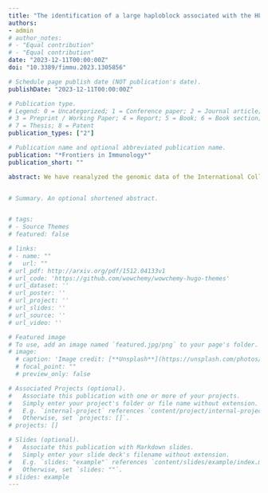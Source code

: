 ```yaml
---
title: "The identification of a large haploblock associated with the HLA-B*57 allele may explain its massive effect for HIV-1 control"
authors:
- admin
# author_notes:
# - "Equal contribution"
# - "Equal contribution"
date: "2023-12-11T00:00:00Z"
doi: "10.3389/fimmu.2023.1305856"

# Schedule page publish date (NOT publication's date).
publishDate: "2023-12-11T00:00:00Z"

# Publication type.
# Legend: 0 = Uncategorized; 1 = Conference paper; 2 = Journal article;
# 3 = Preprint / Working Paper; 4 = Report; 5 = Book; 6 = Book section;
# 7 = Thesis; 8 = Patent
publication_types: ["2"]

# Publication name and optional abbreviated publication name.
publication: "*Frontiers in Immunology*"
publication_short: ""

abstract: We have reanalyzed the genomic data of the International Collaboration for the Genomics of HIV (ICGH), centering on HIV-1 Elite Controllers. We performed a genome-wide Association Study comparing 543 HIV Elite Controllers with 3,272 uninfected controls of European descent. Using the latest database for imputation, we analyzed 35,552 Single Nucleotide Polymorphisms (SNPs) within the Major Histocompatibility Complex (MHC) region. Our analysis identified 2,626 SNPs significantly associated (p<5. 10-8) with elite control of HIV-1 infection, including well-established MHC signals such as the rs2395029-G allele which tags HLA-B*57:01. A thorough investigation of SNPs in linkage disequilibrium with rs2395029 revealed an extensive haploblock spanning 1.9 megabases in the MHC region tagging HLA-B*57:01, comprising 379 SNP alleles impacting 72 genes. This haploblock contains damaging variations in proteins like NOTCH4 and DXO and is also associated with a strong differential pattern of expression of multiple MHC genes such as HLA-B, MICB, and ZBTB12. The study was expanded to include two cohorts of seropositive African-American individuals, where a haploblock tagging the HLA-B*57:03 allele was similarly associated with control of viral load. The mRNA expression profile of this haploblock in African Americans closely mirrored that in the European cohort. These findings suggest that additional molecular mechanisms beyond the conventional antigen-presenting role of class I HLA molecules may contribute to the observed influence of HLA-B*57:01/B*57:03 alleles on HIV-1 elite control. Overall, this study has uncovered a large haploblock associated with HLA-B*57 alleles, providing novel insights into their massive effect on HIV-1 elite control.


# Summary. An optional shortened abstract.


# tags:
# - Source Themes
# featured: false

# links:
# - name: ""
#   url: ""
# url_pdf: http://arxiv.org/pdf/1512.04133v1
# url_code: 'https://github.com/wowchemy/wowchemy-hugo-themes'
# url_dataset: ''
# url_poster: ''
# url_project: ''
# url_slides: ''
# url_source: ''
# url_video: ''

# Featured image
# To use, add an image named `featured.jpg/png` to your page's folder. 
# image:
  # caption: 'Image credit: [**Unsplash**](https://unsplash.com/photos/jdD8gXaTZsc)'
  # focal_point: ""
  # preview_only: false

# Associated Projects (optional).
#   Associate this publication with one or more of your projects.
#   Simply enter your project's folder or file name without extension.
#   E.g. `internal-project` references `content/project/internal-project/index.md`.
#   Otherwise, set `projects: []`.
# projects: []

# Slides (optional).
#   Associate this publication with Markdown slides.
#   Simply enter your slide deck's filename without extension.
#   E.g. `slides: "example"` references `content/slides/example/index.md`.
#   Otherwise, set `slides: ""`.
# slides: example
---
```


